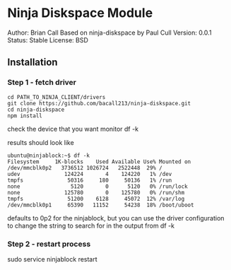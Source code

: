 Ninja Diskspace Module
======================
Author: Brian Call
Based on ninja-diskspace by Paul Cull
Version: 0.0.1
Status: Stable
License: BSD


## Installation
### Step 1 - fetch driver
```
cd PATH_TO_NINJA_CLIENT/drivers
git clone https://github.com/bacall213/ninja-diskspace.git
cd ninja-diskspace
npm install
```

check the device that you want monitor
df -k

results should look like
```
ubuntu@ninjablock:~$ df -k
Filesystem     1K-blocks    Used Available Use% Mounted on
/dev/mmcblk0p2   3736512 1026724   2522448  29% /
udev              124224       4    124220   1% /dev
tmpfs              50316     180     50136   1% /run
none                5120       0      5120   0% /run/lock
none              125780       0    125780   0% /run/shm
tmpfs              51200    6128     45072  12% /var/log
/dev/mmcblk0p1     65390   11152     54238  18% /boot/uboot
```
defaults to 0p2 for the ninjablock, but you can use the driver
configuration to change the string to search for in the
output from df -k

### Step 2 - restart process
sudo service ninjablock restart
